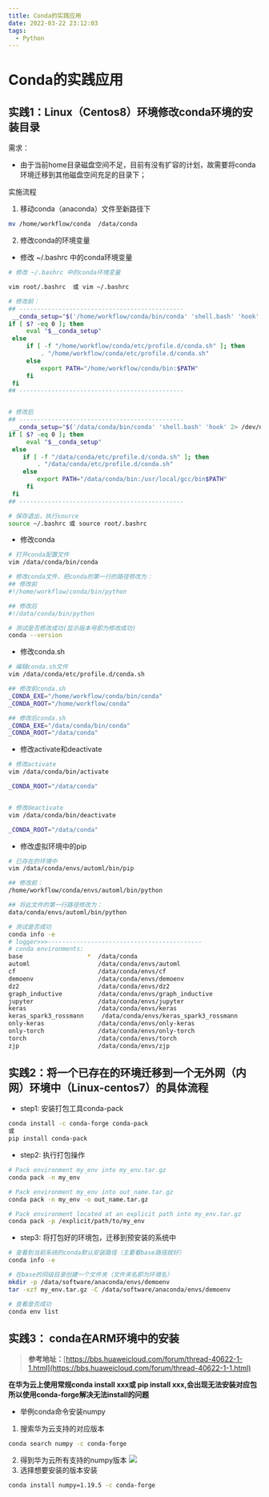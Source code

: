 ```yaml
---
title: Conda的实践应用
date: 2022-03-22 23:12:03
tags:
  - Python
---
```


# Conda的实践应用


## 实践1：Linux（Centos8）环境修改conda环境的安装目录
需求：

- 由于当前home目录磁盘空间不足，目前有没有扩容的计划，故需要将conda环境迁移到其他磁盘空间充足的目录下；

实施流程

1. 移动conda（anaconda）文件至新路径下
```bash
mv /home/workflow/conda  /data/conda
```

2. 修改conda的环境变量
- 修改 ~/.bashrc 中的conda环境变量
```bash
# 修改 ~/.bashrc 中的conda环境变量

vim root/.bashrc  或 vim ~/.bashrc

# 修改前：
## ----------------------------------------------
 __conda_setup="$('/home/workflow/conda/bin/conda' 'shell.bash' 'hook' 2> /dev/null)"
if [ $? -eq 0 ]; then
     eval "$__conda_setup"
 else
     if [ -f "/home/workflow/conda/etc/profile.d/conda.sh" ]; then
         . "/home/workflow/conda/etc/profile.d/conda.sh"
     else
         export PATH="/home/workflow/conda/bin:$PATH"
     fi
 fi
## ----------------------------------------------


# 修改后
## ----------------------------------------------
 __conda_setup="$('/data/conda/bin/conda' 'shell.bash' 'hook' 2> /dev/null)"
if [ $? -eq 0 ]; then
     eval "$__conda_setup"
 else
    if [ -f "/data/conda/etc/profile.d/conda.sh" ]; then
        . "/data/conda/etc/profile.d/conda.sh"
    else
        export PATH="/data/conda/bin:/usr/local/gcc/bin$PATH"
     fi
 fi
## ----------------------------------------------

# 保存退出，执行source
source ~/.bashrc 或 source root/.bashrc
```

- 修改conda
```bash
# 打开conda配置文件
vim /data/conda/bin/conda

# 修改conda文件，把conda的第一行的路径修改为：
## 修改前
#!/home/workflow/conda/bin/python

## 修改后
#!/data/conda/bin/python

# 测试是否修改成功(显示版本号即为修改成功)
conda --version
```

- 修改conda.sh
```bash
# 编辑conda.sh文件
vim /data/conda/etc/profile.d/conda.sh

## 修改前conda.sh 
_CONDA_EXE="/home/workflow/conda/bin/conda"
_CONDA_ROOT="/home/workflow/conda" 

## 修改后conda.sh 
_CONDA_EXE="/data/conda/bin/conda" 
_CONDA_ROOT="/data/conda"
```

- 修改activate和deactivate
```bash
# 修改activate
vim /data/conda/bin/activate

_CONDA_ROOT="/data/conda"


# 修改deactivate
vim /data/conda/bin/deactivate

_CONDA_ROOT="/data/conda"
```

- 修改虚拟环境中的pip
```bash
# 已存在的环境中
vim /data/conda/envs/automl/bin/pip

## 修改前：
/home/workflow/conda/envs/automl/bin/python

## 将此文件的第一行路径修改为：
data/conda/envs/automl/bin/python

# 测试是否成功
conda info -e
# logger>>>-------------------------------------------
# conda environments:
base                  *  /data/conda
automl                   /data/conda/envs/automl
cf                       /data/conda/envs/cf
demoenv                  /data/conda/envs/demoenv
dz2                      /data/conda/envs/dz2
graph_inductive          /data/conda/envs/graph_inductive
jupyter                  /data/conda/envs/jupyter
keras                    /data/conda/envs/keras
keras_spark3_rossmann     /data/conda/envs/keras_spark3_rossmann
only-keras               /data/conda/envs/only-keras
only-torch               /data/conda/envs/only-torch
torch                    /data/conda/envs/torch
zjp                      /data/conda/envs/zjp
```

## 实践2：将一个已存在的环境迁移到一个无外网（内网）环境中（Linux-centos7）的具体流程

- step1: 安装打包工具conda-pack
```bash
conda install -c conda-forge conda-pack
或
pip install conda-pack
```

- step2: 执行打包操作
```bash
# Pack environment my_env into my_env.tar.gz
conda pack -n my_env

# Pack environment my_env into out_name.tar.gz
conda pack -n my_env -o out_name.tar.gz

# Pack environment located at an explicit path into my_env.tar.gz
conda pack -p /explicit/path/to/my_env
```

- step3: 将打包好的环境包，迁移到预安装的系统中
```bash
# 查看到当前系统的conda默认安装路径（主要看base路径就好）
conda info -e

# 在base的同级目录创建一个文件夹（文件夹名即为环境名）
mkdir -p /data/software/anaconda/envs/demoenv
tar -xzf my_env.tar.gz -C /data/software/anaconda/envs/demoenv

# 查看是否成功
conda env list
```
## 实践3： conda在ARM环境中的安装
> **参考地址：**[https://bbs.huaweicloud.com/forum/thread-40622-1-1.html](https://bbs.huaweicloud.com/forum/thread-40622-1-1.html)

**在华为云上使用常规conda install xxx或 pip install xxx,会出现无法安装对应包**
**所以使用conda-forge解决无法install的问题**

- 举例conda命令安装numpy
1. 搜索华为云支持的对应版本
```bash
conda search numpy -c conda-forge
```

2. 得到华为云所有支持的numpy版本
![](https://jsd.cdn.zzko.cn/gh/sswfive/blog-pic@main/20230212/image.4cif76xn1k20.webp#id=wyODg&originHeight=487&originWidth=458&originalType=binary&ratio=1&rotation=0&showTitle=false&status=done&style=none&title=)
3. 选择想要安装的版本安装
```bash
conda install numpy=1.19.5 -c conda-forge
```
